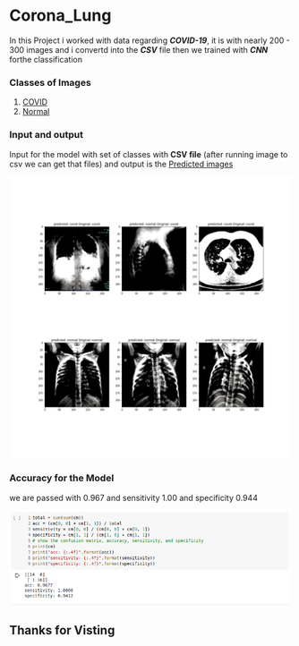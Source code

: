 # Corona_Lung


In this Project i worked with data regarding ***COVID-19***, it is with nearly 200 - 300 images and i convertd into the ***CSV*** file then we trained with ***CNN*** forthe classification

### Classes of Images 

1. [COVID](https://github.com/saichandrareddy1/Corona_Lung/blob/master/Images/corona.jpg)
2. [Normal](https://github.com/saichandrareddy1/Corona_Lung/blob/master/Images/normal.jpeg)


### Input and output

Input for the model with set of classes with **CSV file** (after running image to csv we can get that files) and output is the [Predicted images](https://github.com/saichandrareddy1/Corona_Lung/blob/master/Images/predicted.png)

![Predicted images](https://github.com/saichandrareddy1/Corona_Lung/blob/master/Images/predicted.png)

### Accuracy for the Model

we are passed with 0.967 and sensitivity 1.00 and specificity 0.944

![alt text](https://github.com/saichandrareddy1/Corona_Lung/blob/master/Images/accu.png)


## Thanks for Visting 
